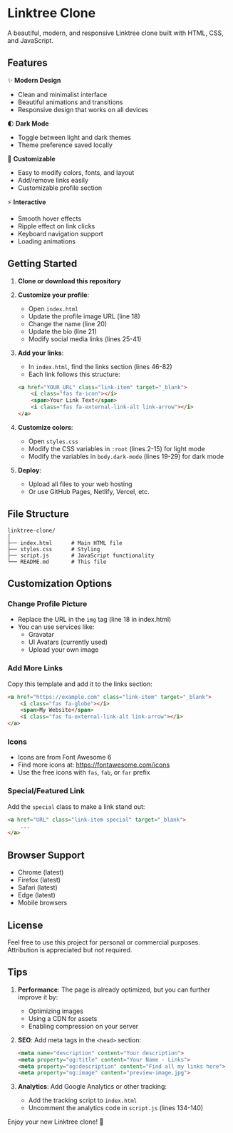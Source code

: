 # Linktree Clone

A beautiful, modern, and responsive Linktree clone built with HTML, CSS, and JavaScript.

## Features

✨ **Modern Design**
- Clean and minimalist interface
- Beautiful animations and transitions
- Responsive design that works on all devices

🌓 **Dark Mode**
- Toggle between light and dark themes
- Theme preference saved locally

🎨 **Customizable**
- Easy to modify colors, fonts, and layout
- Add/remove links easily
- Customizable profile section

⚡ **Interactive**
- Smooth hover effects
- Ripple effect on link clicks
- Keyboard navigation support
- Loading animations

## Getting Started

1. **Clone or download this repository**

2. **Customize your profile**:
   - Open `index.html`
   - Update the profile image URL (line 18)
   - Change the name (line 20)
   - Update the bio (line 21)
   - Modify social media links (lines 25-41)

3. **Add your links**:
   - In `index.html`, find the links section (lines 46-82)
   - Each link follows this structure:
   ```html
   <a href="YOUR_URL" class="link-item" target="_blank">
       <i class="fas fa-icon"></i>
       <span>Your Link Text</span>
       <i class="fas fa-external-link-alt link-arrow"></i>
   </a>
   ```

4. **Customize colors**:
   - Open `styles.css`
   - Modify the CSS variables in `:root` (lines 2-15) for light mode
   - Modify the variables in `body.dark-mode` (lines 19-29) for dark mode

5. **Deploy**:
   - Upload all files to your web hosting
   - Or use GitHub Pages, Netlify, Vercel, etc.

## File Structure

```
linktree-clone/
│
├── index.html      # Main HTML file
├── styles.css      # Styling
├── script.js       # JavaScript functionality
└── README.md       # This file
```

## Customization Options

### Change Profile Picture
- Replace the URL in the `img` tag (line 18 in index.html)
- You can use services like:
  - Gravatar
  - UI Avatars (currently used)
  - Upload your own image

### Add More Links
Copy this template and add it to the links section:
```html
<a href="https://example.com" class="link-item" target="_blank">
    <i class="fas fa-globe"></i>
    <span>My Website</span>
    <i class="fas fa-external-link-alt link-arrow"></i>
</a>
```

### Icons
- Icons are from Font Awesome 6
- Find more icons at: https://fontawesome.com/icons
- Use the free icons with `fas`, `fab`, or `far` prefix

### Special/Featured Link
Add the `special` class to make a link stand out:
```html
<a href="URL" class="link-item special" target="_blank">
    ...
</a>
```

## Browser Support

- Chrome (latest)
- Firefox (latest)
- Safari (latest)
- Edge (latest)
- Mobile browsers

## License

Feel free to use this project for personal or commercial purposes. Attribution is appreciated but not required.

## Tips

1. **Performance**: The page is already optimized, but you can further improve it by:
   - Optimizing images
   - Using a CDN for assets
   - Enabling compression on your server

2. **SEO**: Add meta tags in the `<head>` section:
   ```html
   <meta name="description" content="Your description">
   <meta property="og:title" content="Your Name - Links">
   <meta property="og:description" content="Find all my links here">
   <meta property="og:image" content="preview-image.jpg">
   ```

3. **Analytics**: Add Google Analytics or other tracking:
   - Add the tracking script to `index.html`
   - Uncomment the analytics code in `script.js` (lines 134-140)

Enjoy your new Linktree clone! 🚀